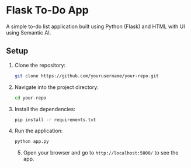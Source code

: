 # Flask To-Do App

A simple to-do list application built using Python (Flask) and HTML with UI using Semantic AI.

## Setup

1. Clone the repository:
   ```bash
   git clone https://github.com/yourusername/your-repo.git
   ```
2. Navigate into the project directory:
   ```bash
   cd your-repo
   ```

3. Install the dependencies:
   ```bash
   pip install -r requirements.txt
   ```

4. Run the application:
   ```bash
   python app.py
   ```

   5. Open your browser and go to `http://localhost:5000/` to see the app.
